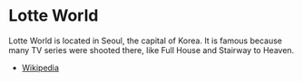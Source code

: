 # Lotte World

Lotte World is located in Seoul, the capital of Korea. It is famous because many TV series were shooted there, like Full House and Stairway to Heaven.

- [Wikipedia](https://en.wikipedia.org/wiki/Lotte_World)